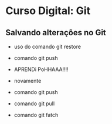 
# Curso Digital: Git

## Salvando alterações no Git

* uso do comando git restore

* comando git push

* APRENDi PoHHAAA!!!!

* novamente

* comando git push
* comando git pull
*    comando git fatch 

